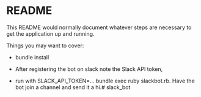 # README

This README would normally document whatever steps are necessary to get the
application up and running.

Things you may want to cover:

* bundle install

* After registering the bot on slack note the Slack API token, 

* run with SLACK_API_TOKEN=... bundle exec ruby slackbot.rb. Have the bot join a channel and send it a hi.# slack_bot
